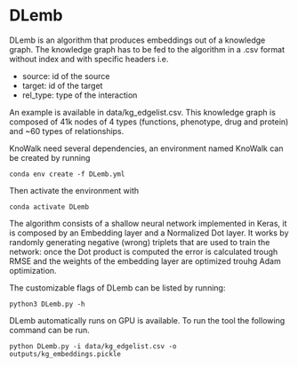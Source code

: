 # DLemb

DLemb is an algorithm that produces embeddings out of a knowledge graph. The knowledge graph has to be fed to the algorithm in a .csv format without index  and with specific headers i.e. 

- source: id of the source
- target: id of the target
- rel_type: type of the interaction

An example is available in data/kg_edgelist.csv. This knowledge graph is composed of 41k nodes of 4 types (functions, phenotype, drug and protein) and ~60 types of relationships.

KnoWalk need several dependencies, an environment named KnoWalk can be created by running

```
conda env create -f DLemb.yml
```
Then activate the environment with 


```
conda activate DLemb
```


The algorithm consists of a shallow neural network implemented in Keras, it is composed by an Embedding layer and a Normalized Dot layer. It works by randomly generating negative (wrong) triplets that are used to train the network: once the Dot product is computed the error is calculated trough RMSE and the weights of the embedding layer are optimized trouhg Adam optimization.

The customizable flags of DLemb can be listed by running: 

```
python3 DLemb.py -h
```
DLemb automatically runs on GPU is available. To run the tool the following command can be run.

```
python DLemb.py -i data/kg_edgelist.csv -o outputs/kg_embeddings.pickle
```







